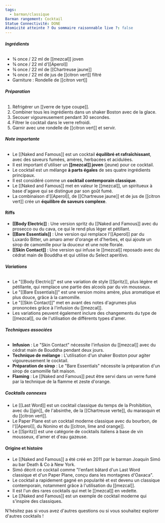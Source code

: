 ```yaml
---
tags:
  - barman/classique
Barman rangement: Cocktail
Statue Connectivité: DONE
Atomicité atteinte ? Ou sommaire raisonnable live ?: false
---
```


###### **Ingrédients**

- ¾ once / 22 ml de [[mezcal]] joven
- ¾ once / 22 ml d'[[Aperol]]
- ¾ once / 22 ml de [[Chartreuse jaune]]
- ¾ once / 22 ml de jus de [[citron vert]] filtré
- Garniture : Rondelle de [[citron vert]]

###### **Préparation**

1. Réfrigérer un [[verre de type coupe]].
2. Combiner tous les ingrédients dans un shaker Boston avec de la glace.
3. Secouer vigoureusement pendant 30 secondes.
4. Filtrer le cocktail dans le verre refroidi.
5. Garnir avec une rondelle de [[citron vert]] et servir.

###### **Note importante**

- Le [[Naked and Famous]] est un cocktail **équilibré et rafraîchissant**, avec des saveurs fumées, amères, herbacées et acidulées.
- Il est important d'utiliser un **[[mezcal]] joven** (jeune) pour ce cocktail.
- Le cocktail est un mélange **à parts égales** de ses quatre ingrédients principaux.
- Il est considéré comme un **cocktail contemporain classique**.
- Le [[Naked and Famous]] met en valeur le [[mezcal]], un spiritueux à base d'agave qui se distingue par son goût fumé.
- La combinaison d'[[Aperol]], de [[Chartreuse jaune]] et de jus de [[citron vert]] crée un **équilibre de saveurs complexe**.

#### **Riffs**
- **[[Body Electric]]** : Une version spritz du [[Naked and Famous]] avec du prosecco ou du cava, ce qui le rend plus léger et pétillant.
- **[[Bare Essentials]]** : Une version qui remplace l'[[Aperol]] par du Luxardo Bitter, un amaro amer d'orange et d'herbes, et qui ajoute un sirop de camomille pour la douceur et une note florale.
- **[[Skin Contact]]** : Une version qui infuse le [[mezcal]] reposado avec du cédrat main de Bouddha et qui utilise du Select aperitivo.

###### **Variations**
- Le "[[Body Electric]]" est une variation de style [[Spritz]], plus légère et pétillante, qui remplace une partie des alcools par du vin mousseux.
- Le "[[Bare Essentials]]" est une version moins amère, plus aromatique et plus douce, grâce à la camomille.
- Le "[[Skin Contact]]" met en avant des notes d'agrumes plus prononcées grâce à l'infusion du [[mezcal]].
- Les variations peuvent également inclure des changements du type de [[mezcal]], ou de l'utilisation de différents types d'amer.

###### **Techniques associées**
- **Infusion** : Le "Skin Contact" nécessite l'infusion du [[mezcal]] avec du cédrat main de Bouddha pendant deux jours.
- **Technique de mélange** : L'utilisation d'un shaker Boston pour agiter vigoureusement le cocktail.
- **Préparation de sirop** : Le "Bare Essentials" nécessite la préparation d'un sirop de camomille fait maison.
- **Flaming** : Le [[Naked and Famous]] peut être servi dans un verre fumé par la technique de la flamme et zeste d'orange.

##### **Cocktails connexes**
- Le [[Last Word]] est un cocktail classique du temps de la Prohibition, avec du [[gin]], de l'absinthe, de la [[Chartreuse verte]], du marasquin et du [[citron vert]].
- Le Paper Plane est un cocktail moderne classique avec du bourbon, de l'[[Aperol]], du Nonino et du [[citron, lime and orange]].
- Le [[Spritz]] est une catégorie de cocktails italiens à base de vin mousseux, d'amer et d'eau gazeuse.

#### **Origine et histoire**
- Le [[Naked and Famous]] a été créé en 2011 par le barman Joaquín Simó au bar Death & Co à New York.
- Simó décrit ce cocktail comme "l'enfant bâtard d'un Last Word classique et d'un Paper Plane, conçu dans les montagnes d'Oaxaca".
- Le cocktail a rapidement gagné en popularité et est devenu un classique contemporain, notamment grâce à l'utilisation du [[mezcal]].
- Il est l'un des rares cocktails qui met le [[mezcal]] en vedette.
- Le [[Naked and Famous]] est un exemple de cocktail moderne qui s'inspire des classiques.

N'hésitez pas si vous avez d'autres questions ou si vous souhaitez explorer d'autres cocktails !
